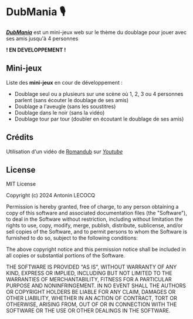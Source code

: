 # DubMania 🎙️

[***DubMania***](https://dj4nto.github.io/DubMania/) est un mini-jeux web sur le thème du doublage pour jouer avec ses amis jusqu'à 4 personnes

**! EN DEVELOPPEMENT !**

## Mini-jeux

Liste des **mini-jeux** en cour de développement :

* Doublage seul ou a plusieurs sur une scène où 1, 2, 3 ou 4 personnes parlent (sans écouter le doublage de ses amis)
* Doublage a l'aveugle (sans les soustitres)
* Doublage dans le noir (sans la vidéo)
* Doublage tour par tour (doubler en écoutant le doublage de ses amis)

## Crédits

Utilisation d'un vidéo de [Romandub](https://romandub.ch/) sur [*Youtube*](https://www.youtube.com/@RomandubCH)

## License

MIT License

Copyright (c) 2024 Antonin LECOCQ

Permission is hereby granted, free of charge, to any person obtaining a copy
of this software and associated documentation files (the "Software"), to deal
in the Software without restriction, including without limitation the rights
to use, copy, modify, merge, publish, distribute, sublicense, and/or sell
copies of the Software, and to permit persons to whom the Software is
furnished to do so, subject to the following conditions:

The above copyright notice and this permission notice shall be included in all
copies or substantial portions of the Software.

THE SOFTWARE IS PROVIDED "AS IS", WITHOUT WARRANTY OF ANY KIND, EXPRESS OR
IMPLIED, INCLUDING BUT NOT LIMITED TO THE WARRANTIES OF MERCHANTABILITY,
FITNESS FOR A PARTICULAR PURPOSE AND NONINFRINGEMENT. IN NO EVENT SHALL THE
AUTHORS OR COPYRIGHT HOLDERS BE LIABLE FOR ANY CLAIM, DAMAGES OR OTHER
LIABILITY, WHETHER IN AN ACTION OF CONTRACT, TORT OR OTHERWISE, ARISING FROM,
OUT OF OR IN CONNECTION WITH THE SOFTWARE OR THE USE OR OTHER DEALINGS IN THE
SOFTWARE.
